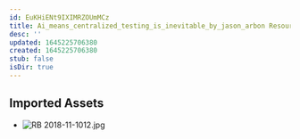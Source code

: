 ```yaml
---
id: EuKHiENt9IXIMRZOUmMCz
title: Ai_means_centralized_testing_is_inevitable_by_jason_arbon Resources
desc: ''
updated: 1645225706380
created: 1645225706380
stub: false
isDir: true
---
```

## Imported Assets
- ![RB 2018-11-1012.jpg](/assets/rb-2018-11-1012.jpg)
